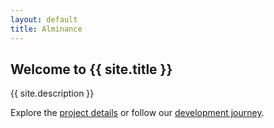 ```yaml
---
layout: default
title: Alminance
---
```


<section class="hero">
    <h1>Welcome to {{ site.title }}</h1>
    <p class="hero-description">{{ site.description }}</p>
</section>

<section class="features">
</section>

<section class="cta-section">
    <p>Explore the <a href="/about">project details</a> or follow our <a href="/blog">development journey</a>.</p>
</section>